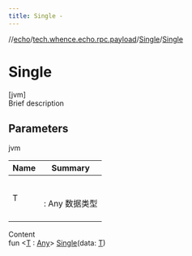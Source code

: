```yaml
---
title: Single -
---
```

//[echo](../../index.md)/[tech.whence.echo.rpc.payload](../index.md)/[Single](index.md)/[Single](-single.md)



# Single  
[jvm]  
Brief description  


## Parameters  
  
jvm  
  
|  Name|  Summary| 
|---|---|
| T| <br><br>: Any 数据类型<br><br>
  
  
Content  
fun <[T](index.md) : [Any](https://kotlinlang.org/api/latest/jvm/stdlib/kotlin/-any/index.html)> [Single](-single.md)(data: [T](index.md))  



